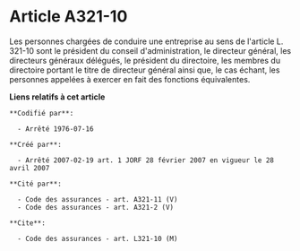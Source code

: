# Article A321-10

Les personnes chargées de conduire une entreprise au sens de l'article L. 321-10 sont le président du conseil
d'administration, le directeur général, les directeurs généraux délégués, le président du directoire, les membres du
directoire portant le titre de directeur général ainsi que, le cas échant, les personnes appelées à exercer en fait des
fonctions équivalentes.

**Liens relatifs à cet article**

	**Codifié par**:

	  - Arrêté 1976-07-16

	**Créé par**:

	  - Arrêté 2007-02-19 art. 1 JORF 28 février 2007 en vigueur le 28 avril 2007

	**Cité par**:

	  - Code des assurances - art. A321-11 (V)
	  - Code des assurances - art. A321-2 (V)

	**Cite**:

	  - Code des assurances - art. L321-10 (M)
